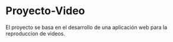 # Proyecto-Video
El proyecto se basa en el desarrollo de una aplicación web para la reproduccion de videos.

